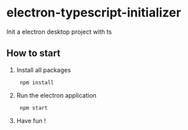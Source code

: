# electron-typescript-initializer
Init a electron desktop project with ts

## How to start

1. Install all packages
   
        npm install

2. Run the electron application

        npm start

3. Have fun !
